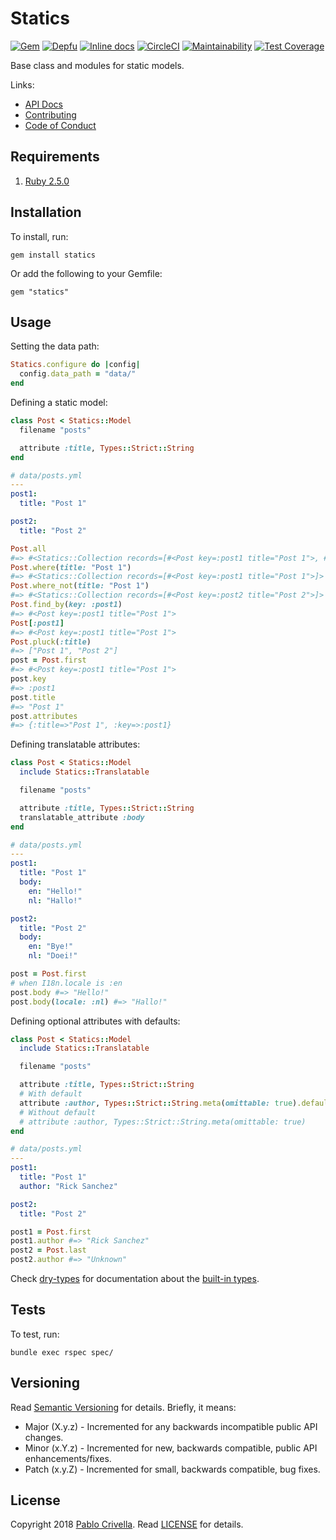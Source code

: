 # Statics

[![Gem](https://img.shields.io/gem/v/statics.svg?style=flat)](http://rubygems.org/gems/statics)
[![Depfu](https://badges.depfu.com/badges/6f2f73672eae4d603d6ae923164435e2/overview.svg)](https://depfu.com/github/pablocrivella/statics?project=Bundler)
[![Inline docs](http://inch-ci.org/github/pablocrivella/statics.svg?branch=master&style=shields)](http://inch-ci.org/github/pablocrivella/statics)
[![CircleCI](https://circleci.com/gh/pablocrivella/statics.svg?style=svg)](https://circleci.com/gh/pablocrivella/statics)
[![Maintainability](https://api.codeclimate.com/v1/badges/935822c7c481aa464186/maintainability)](https://codeclimate.com/github/pablocrivella/statics/maintainability)
[![Test Coverage](https://api.codeclimate.com/v1/badges/935822c7c481aa464186/test_coverage)](https://codeclimate.com/github/pablocrivella/statics/test_coverage)

Base class and modules for static models.

Links:

  - [API Docs](https://www.rubydoc.info/gems/statics)
  - [Contributing](https://github.com/pablocrivella/statics/blob/master/CONTRIBUTING.md)
  - [Code of Conduct](https://github.com/pablocrivella/statics/blob/master/CODE_OF_CONDUCT.md)

## Requirements

1. [Ruby 2.5.0](https://www.ruby-lang.org)

## Installation

To install, run:

```
gem install statics
```

Or add the following to your Gemfile:

```
gem "statics"
```

## Usage

Setting the data path:

```ruby
Statics.configure do |config|
  config.data_path = "data/"
end
```

Defining a static model:

```ruby
class Post < Statics::Model
  filename "posts"

  attribute :title, Types::Strict::String
end
```

```yml
# data/posts.yml
---
post1:
  title: "Post 1"

post2:
  title: "Post 2"
```

```ruby
Post.all
#=> #<Statics::Collection records=[#<Post key=:post1 title="Post 1">, #<Post key=:post2 title="Post 2">]>
Post.where(title: "Post 1")
#=> #<Statics::Collection records=[#<Post key=:post1 title="Post 1">]>
Post.where_not(title: "Post 1")
#=> #<Statics::Collection records=[#<Post key=:post2 title="Post 2">]>
Post.find_by(key: :post1)
#=> #<Post key=:post1 title="Post 1">
Post[:post1]
#=> #<Post key=:post1 title="Post 1">
Post.pluck(:title)
#=> ["Post 1", "Post 2"]
post = Post.first
#=> #<Post key=:post1 title="Post 1">
post.key
#=> :post1
post.title
#=> "Post 1"
post.attributes
#=> {:title=>"Post 1", :key=>:post1}
```

Defining translatable attributes:

```ruby
class Post < Statics::Model
  include Statics::Translatable

  filename "posts"

  attribute :title, Types::Strict::String
  translatable_attribute :body
end
```

```yml
# data/posts.yml
---
post1:
  title: "Post 1"
  body:
    en: "Hello!"
    nl: "Hallo!"

post2:
  title: "Post 2"
  body:
    en: "Bye!"
    nl: "Doei!"
```

```ruby
post = Post.first
# when I18n.locale is :en
post.body #=> "Hello!"
post.body(locale: :nl) #=> "Hallo!"
```

Defining optional attributes with defaults:

```ruby
class Post < Statics::Model
  include Statics::Translatable

  filename "posts"

  attribute :title, Types::Strict::String
  # With default
  attribute :author, Types::Strict::String.meta(omittable: true).default("Unknown")
  # Without default
  # attribute :author, Types::Strict::String.meta(omittable: true)
end
```

```yml
# data/posts.yml
---
post1:
  title: "Post 1"
  author: "Rick Sanchez"

post2:
  title: "Post 2"
```

```ruby
post1 = Post.first
post1.author #=> "Rick Sanchez"
post2 = Post.last
post2.author #=> "Unknown"
```

Check [dry-types](https://dry-rb.org/gems/dry-types) for documentation about the [built-in types](https://dry-rb.org/gems/dry-types/built-in-types/).

## Tests

To test, run:

```
bundle exec rspec spec/
```

## Versioning

Read [Semantic Versioning](https://semver.org) for details. Briefly, it means:

- Major (X.y.z) - Incremented for any backwards incompatible public API changes.
- Minor (x.Y.z) - Incremented for new, backwards compatible, public API enhancements/fixes.
- Patch (x.y.Z) - Incremented for small, backwards compatible, bug fixes.

## License

Copyright 2018 [Pablo Crivella](https://pablocrivella.me).
Read [LICENSE](LICENSE) for details.
